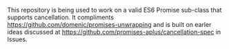 This repository is being used to work on a valid ES6 Promise sub-class that supports cancellation. It compliments https://github.com/domenic/promises-unwrapping and is built on earler ideas discussed at https://github.com/promises-aplus/cancellation-spec in Issues. 
